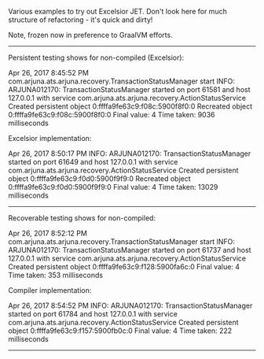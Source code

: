 Various examples to try out Excelsior JET. Don't look here for much structure of refactoring - it's quick and dirty!

Note, frozen now in preference to GraalVM efforts.

----

Persistent testing shows for non-compiled (Excelsior):

Apr 26, 2017 8:45:52 PM com.arjuna.ats.arjuna.recovery.TransactionStatusManager start
INFO: ARJUNA012170: TransactionStatusManager started on port 61581 and host 127.0.0.1 with service com.arjuna.ats.arjuna.recovery.ActionStatusService
Created persistent object 0:ffffa9fe63c9:f08c:5900f8f0:0
Recreated object 0:ffffa9fe63c9:f08c:5900f8f0:0
Final value: 4
Time taken: 9036 milliseconds

Excelsior implementation:

Apr 26, 2017 8:50:17 PM <unknown> <unknown>
INFO: ARJUNA012170: TransactionStatusManager started on port 61649 and host 127.0.0.1 with service com.arjuna.ats.arjuna.recovery.ActionStatusService
Created persistent object 0:ffffa9fe63c9:f0d0:5900f9f9:0
Recreated object 0:ffffa9fe63c9:f0d0:5900f9f9:0
Final value: 4
Time taken: 13029 milliseconds

----

Recoverable testing shows for non-compiled:

Apr 26, 2017 8:52:12 PM com.arjuna.ats.arjuna.recovery.TransactionStatusManager start
INFO: ARJUNA012170: TransactionStatusManager started on port 61737 and host 127.0.0.1 with service com.arjuna.ats.arjuna.recovery.ActionStatusService
Created persistent object 0:ffffa9fe63c9:f128:5900fa6c:0
Final value: 4
Time taken: 353 milliseconds

Compiler implementation:

Apr 26, 2017 8:54:52 PM <unknown> <unknown>
INFO: ARJUNA012170: TransactionStatusManager started on port 61784 and host 127.0.0.1 with service com.arjuna.ats.arjuna.recovery.ActionStatusService
Created persistent object 0:ffffa9fe63c9:f157:5900fb0c:0
Final value: 4
Time taken: 222 milliseconds

----
